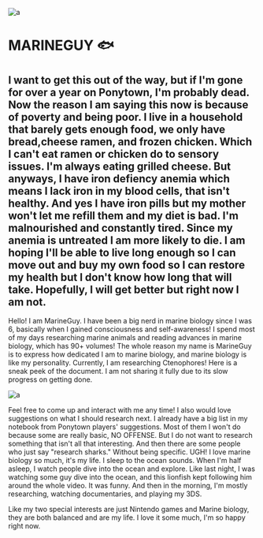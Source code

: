 ![a](https://i.pinimg.com/736x/a7/f9/42/a7f942a90c2e61970b67340c62a5e861.jpg)
# MARINEGUY 🐟
## I want to get this out of the way, but if I'm gone for over a year on Ponytown, I'm probably dead. Now the reason I am saying this now is because of poverty and being poor. I live in a household that barely gets enough food, we only have bread,cheese ramen, and frozen chicken. Which I can't eat ramen or chicken do to sensory issues. I'm always eating grilled cheese. But anyways, I have iron defiency anemia which means I lack iron in my blood cells, that isn't healthy. And yes I have iron pills but my mother won't let me refill them and my diet is bad. I'm malnourished and constantly tired. Since my anemia is untreated I am more likely to die. I am hoping I'll be able to live long enough so I can move out and buy my own food so I can restore my health but I don't know how long that will take. Hopefully, I will get better but right now I am not.

Hello! I am MarineGuy. I have been a big nerd in marine biology since I was 6, basically when I gained consciousness and self-awareness! I spend most of my days researching marine animals and reading advances in marine biology, which has 90+ volumes! The whole reason my name is MarineGuy is to express how dedicated I am to marine biology, and marine biology is like my personality. Currently, I am researching Ctenophores! Here is a sneak peek of the document. I am not sharing it fully due to its slow progress on getting done.

![a](https://media.discordapp.net/attachments/1261066115736539166/1380788804738355271/image.png?ex=68452748&is=6843d5c8&hm=271ca0fb35c1d8e10c5f6a786fd954c46be78d55cf28e0926117afe6834d114c&=&format=webp&quality=lossless&width=601&height=464)

Feel free to come up and interact with me any time! I also would love suggestions on what I should research next. I already have a big list in my notebook from Ponytown players' suggestions. Most of them I won't do because some are really basic, NO OFFENSE. But I do not want to research something that isn't all that interesting. And then there are some people who just say "research sharks." Without being specific. UGH! I love marine biology so much, it's my life. I sleep to the ocean sounds. When I'm half asleep, I watch people dive into the ocean and explore. Like last night, I was watching some guy dive into the ocean, and this lionfish kept following him around the whole video. It was funny. And then in the morning, I'm mostly researching, watching documentaries, and playing my 3DS. 

Like my two special interests are just Nintendo games and Marine biology, they are both balanced and are my life. I love it some much, I'm so happy right now.


